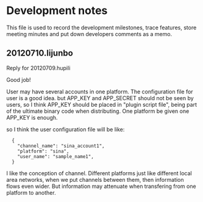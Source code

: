 Development notes
====

This file is used to record the development 
milestones, trace features, store meeting 
minutes and put down developers comments as a memo. 

20120710.lijunbo
----

Reply for 20120709.hupili

Good job!

User may have several accounts in one platform. The configuration file
for user is a good idea. but APP_KEY and APP_SECRET should not be seen by 
users, so I think APP_KEY should be placed in "plugin script file", being
part of the ultimate binary code when distributing. One platform be given 
one APP_KEY is enough. 

so I think the user configuration file will be like:
```
  {
    "channel_name": "sina_account1", 
    "platform": "sina", 
    "user_name": "sample_name1",
  }
```

I like the conception of channel. Different platforms just like different
local area networks, when we put channels between them, then information 
flows even wider. But information may attenuate when transfering from one 
platform to another. 
